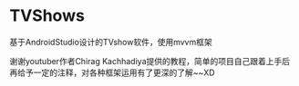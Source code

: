 # TVShows
基于AndroidStudio设计的TVshow软件，使用mvvm框架

谢谢youtuber作者Chirag Kachhadiya提供的教程，简单的项目自己跟着上手后再给予一定的注释，对各种框架运用有了更深的了解~~XD
